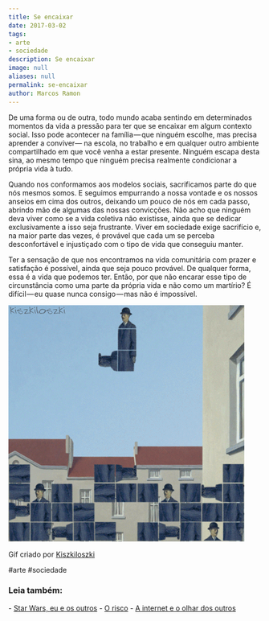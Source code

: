 ```yaml
---
title: Se encaixar
date: 2017-03-02
tags:
- arte
- sociedade
description: Se encaixar
image: null
aliases: null
permalink: se-encaixar
author: Marcos Ramon
---
```

De uma forma ou de outra, todo mundo acaba sentindo em determinados momentos da vida a pressão para ter que se encaixar em algum contexto social. Isso pode acontecer na família — que ninguém escolhe, mas precisa aprender a conviver— na escola, no trabalho e em qualquer outro ambiente compartilhado em que você venha a estar presente. Ninguém escapa desta sina, ao mesmo tempo que ninguém precisa realmente condicionar a própria vida à tudo.

Quando nos conformamos aos modelos sociais, sacrificamos parte do que nós mesmos somos. E seguimos empurrando a nossa vontade e os nossos anseios em cima dos outros, deixando um pouco de nós em cada passo, abrindo mão de algumas das nossas convicções. Não acho que ninguém deva viver como se a vida coletiva não existisse, ainda que se dedicar exclusivamente a isso seja frustrante. Viver em sociedade exige sacrifício e, na maior parte das vezes, é provável que cada um se perceba desconfortável e injustiçado com o tipo de vida que conseguiu manter.

Ter a sensação de que nos encontramos na vida comunitária com prazer e satisfação é possível, ainda que seja pouco provável. De qualquer forma, essa é a vida que podemos ter. Então, por que não encarar esse tipo de circunstância como uma parte da própria vida e não como um martírio? É difícil — eu quase nunca consigo — mas não é impossível.

<img src="/assets/img/se-encaixar-medium.gif">

Gif criado por [Kiszkiloszki](http://kiszkiloszki.tumblr.com/)


#arte #sociedade

<h3>Leia também:</h3>
- <a href="/star-wars-eu-e-os-outros">Star Wars, eu e os outros</a>
- <a href="/o-risco">O risco</a>
- <a href="/a-internet-e-o-olhar-dos-outros">A internet e o olhar dos outros</a>
